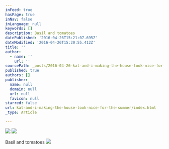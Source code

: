 ```yaml
---
inFeed: true
hasPage: true
inNav: false
inLanguage: null
keywords: []
description: Basil and tomatoes
datePublished: '2016-04-26T15:21:07.695Z'
dateModified: '2016-04-26T15:20:55.412Z'
title: ''
author:
  - name: ''
    url: ''
sourcePath: _posts/2016-04-26-kat-and-i-making-the-house-look-nice-for-the-summer.md
published: true
authors: []
publisher:
  name: null
  domain: null
  url: null
  favicon: null
starred: false
url: kat-and-i-making-the-house-look-nice-for-the-summer/index.html
_type: Article

---
```

![](https://the-grid-user-content.s3-us-west-2.amazonaws.com/481dd103-8c82-4ebf-a6fe-663a6547a7ae.jpg)
![](https://the-grid-user-content.s3-us-west-2.amazonaws.com/d283ddc6-cd17-4fbc-a9bc-d812cebc5aac.jpg)

Basil and tomatoes
![](https://the-grid-user-content.s3-us-west-2.amazonaws.com/ce744b0e-fb55-47f4-800e-19272e41efcb.png)